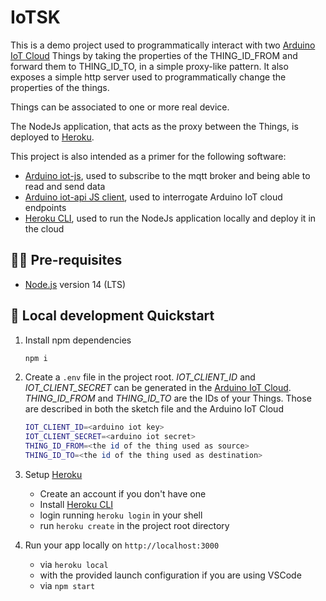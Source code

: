 # IoTSK

This is a demo project used to programmatically interact with two [Arduino IoT Cloud](https://create.arduino.cc/iot/) Things by taking the properties of the THING_ID_FROM and forward them to  THING_ID_TO, in a simple proxy-like pattern.
It also exposes a simple http server used to programmatically change the properties of the things.

Things can be associated to one or more real device.

The NodeJs application, that acts as the proxy between the Things, is deployed to [Heroku](https://heroku.com).

This project is also intended as a primer for the following software:
- [Arduino iot-js](https://www.npmjs.com/package/arduino-iot-js), used to subscribe to the mqtt broker and being able to read and send data
- [Arduino iot-api JS client](https://www.npmjs.com/package/@arduino/arduino-iot-client), used to interrogate Arduino IoT cloud endpoints 
- [Heroku CLI](https://devcenter.heroku.com/articles/heroku-cli), used to run the NodeJs application locally and deploy it in the cloud

## 👩‍🚀 Pre-requisites

- [Node.js](https://nodejs.org/) version 14 (LTS)

## 🚀 Local development Quickstart

1. Install npm dependencies
    ```sh
    npm i
    ```

2. Create a `.env` file in the project root. _IOT\_CLIENT\_ID_ and _IOT\_CLIENT\_SECRET_ can be generated in the [Arduino IoT Cloud](https://create.arduino.cc/iot/things). _THING\_ID\_FROM_ and _THING\_ID\_TO_ are the IDs of your Things. Those are described in both the sketch file and the Arduino IoT Cloud
    ```sh
    IOT_CLIENT_ID=<arduino iot key>
    IOT_CLIENT_SECRET=<arduino iot secret>
    THING_ID_FROM=<the id of the thing used as source>
    THING_ID_TO=<the id of the thing used as destination>
    ```
    
3. Setup [Heroku](https://heroku.com)
    - Create an account if you don't have one
    - Install [Heroku CLI](https://devcenter.heroku.com/articles/heroku-cli)
    - login running `heroku login` in your shell
    - run `heroku create` in the project root directory

4. Run your app locally on `http://localhost:3000`
    - via `heroku local`
    - with the provided launch configuration if you are using VSCode
    - via `npm start` 